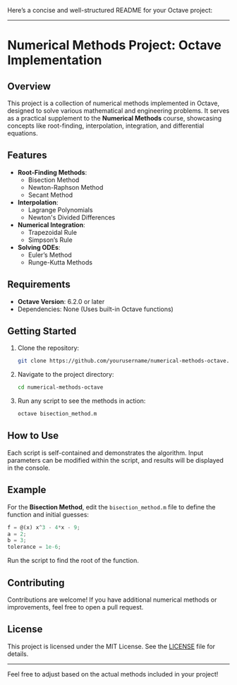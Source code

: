 

Here’s a concise and well-structured README for your Octave project:

---

# Numerical Methods Project: Octave Implementation

## Overview

This project is a collection of numerical methods implemented in Octave, designed to solve various mathematical and engineering problems. It serves as a practical supplement to the **Numerical Methods** course, showcasing concepts like root-finding, interpolation, integration, and differential equations.

## Features

- **Root-Finding Methods**: 
  - Bisection Method
  - Newton-Raphson Method
  - Secant Method
- **Interpolation**: 
  - Lagrange Polynomials
  - Newton's Divided Differences
- **Numerical Integration**: 
  - Trapezoidal Rule
  - Simpson’s Rule
- **Solving ODEs**: 
  - Euler’s Method
  - Runge-Kutta Methods

## Requirements

- **Octave Version**: 6.2.0 or later
- Dependencies: None (Uses built-in Octave functions)

## Getting Started

1. Clone the repository:
   ```bash
   git clone https://github.com/yourusername/numerical-methods-octave.git
   ```
2. Navigate to the project directory:
   ```bash
   cd numerical-methods-octave
   ```
3. Run any script to see the methods in action:
   ```bash
   octave bisection_method.m
   ```

## How to Use

Each script is self-contained and demonstrates the algorithm. Input parameters can be modified within the script, and results will be displayed in the console.

## Example

For the **Bisection Method**, edit the `bisection_method.m` file to define the function and initial guesses:
```octave
f = @(x) x^3 - 4*x - 9;
a = 2; 
b = 3; 
tolerance = 1e-6;
```
Run the script to find the root of the function.

## Contributing

Contributions are welcome! If you have additional numerical methods or improvements, feel free to open a pull request.

## License

This project is licensed under the MIT License. See the [LICENSE](LICENSE) file for details.

---

Feel free to adjust based on the actual methods included in your project!
